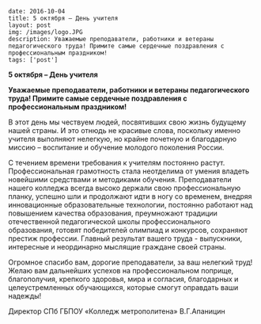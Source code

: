 ```
date: 2016-10-04
title: 5 октября – День учителя
layout: post
img: /images/logo.JPG
description: Уважаемые преподаватели, работники и ветераны педагогического труда! Примите самые сердечные поздравления с профессиональным праздником!
tags: ['post']
```

**5 октября – День учителя**

**Уважаемые преподаватели, работники и ветераны педагогического труда! Примите самые сердечные поздравления с профессиональным праздником!**

В этот день мы чествуем людей, посвятивших свою жизнь будущему нашей страны. И это отнюдь не красивые слова, поскольку именно учителя выполняют нелегкую, но крайне почетную и благодарную миссию – воспитание и обучение молодого поколения России.

С течением времени требования к учителям постоянно растут. Профессиональная грамотность стала неотделима от умения владеть новейшими средствами и методиками обучения. Преподаватели нашего колледжа всегда высоко держали свою профессиональную планку, успешно шли и продолжают идти в ногу со временем, внедряя инновационные образовательные технологии, постоянно работают над повышением качества образования, преумножают традиции отечественной педагогической школы профессионального образования, готовят победителей олимпиад и конкурсов, сохраняют престиж профессии. Главный результат вашего труда - выпускники, интересные и неординарно мыслящие граждане своей страны.

Огромное спасибо вам, дорогие преподаватели, за ваш нелегкий труд! Желаю вам дальнейших успехов на профессиональном поприще, благополучия, крепкого здоровья, мира и согласия, благодарных и целеустремленных обучающихся, которые смогут оправдать ваши надежды!

Директор СПб ГБПОУ  «Колледж метрополитена» В.Г.Апаницин
